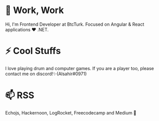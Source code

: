 
# 💬 Work, Work
Hi, I'm Frontend Developer at BtcTurk. Focused on Angular & React applications ❤️ .NET. 

# ⚡ Cool Stuffs
I love playing drum and computer games. If you are a player too, please contact me on discord!✨(Alsahir#0971)

# 📫 RSS
Echojs, Hackernoon, LogRocket, Freecodecamp and Medium 👯
